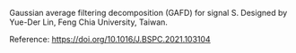 Gaussian average filtering decomposition (GAFD) for signal S.
     Designed by Yue-Der Lin, Feng Chia University, Taiwan.

Reference: https://doi.org/10.1016/J.BSPC.2021.103104
